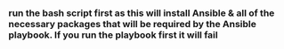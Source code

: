 ### run the bash script first as this will install Ansible & all of the necessary packages that will be required by the Ansible playbook. If you run the playbook first it will fail 
